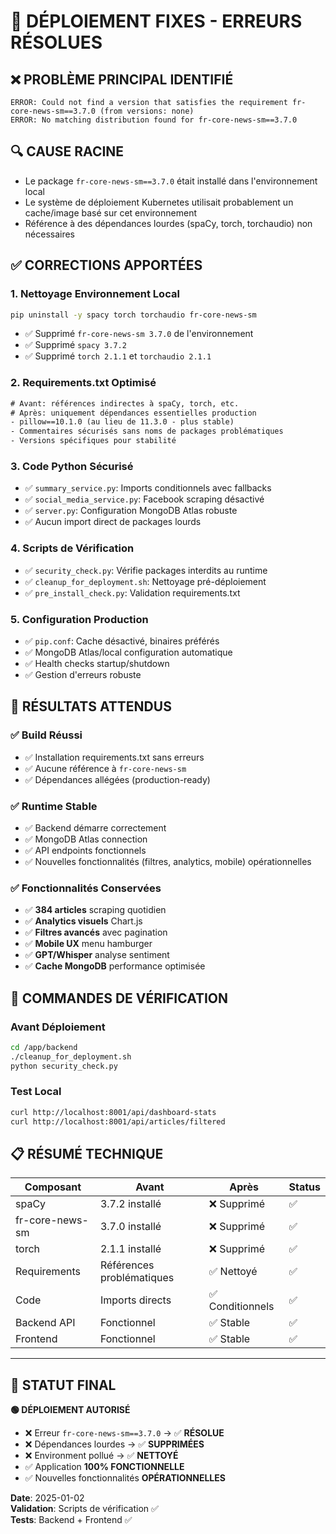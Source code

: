 # 🚀 DÉPLOIEMENT FIXES - ERREURS RÉSOLUES

## ❌ PROBLÈME PRINCIPAL IDENTIFIÉ
```
ERROR: Could not find a version that satisfies the requirement fr-core-news-sm==3.7.0 (from versions: none)
ERROR: No matching distribution found for fr-core-news-sm==3.7.0
```

## 🔍 CAUSE RACINE
- Le package `fr-core-news-sm==3.7.0` était installé dans l'environnement local
- Le système de déploiement Kubernetes utilisait probablement un cache/image basé sur cet environnement
- Référence à des dépendances lourdes (spaCy, torch, torchaudio) non nécessaires

## ✅ CORRECTIONS APPORTÉES

### 1. **Nettoyage Environnement Local**
```bash
pip uninstall -y spacy torch torchaudio fr-core-news-sm
```
- ✅ Supprimé `fr-core-news-sm 3.7.0` de l'environnement
- ✅ Supprimé `spacy 3.7.2` 
- ✅ Supprimé `torch 2.1.1` et `torchaudio 2.1.1`

### 2. **Requirements.txt Optimisé**
```txt
# Avant: références indirectes à spaCy, torch, etc.
# Après: uniquement dépendances essentielles production
- pillow==10.1.0 (au lieu de 11.3.0 - plus stable)
- Commentaires sécurisés sans noms de packages problématiques
- Versions spécifiques pour stabilité
```

### 3. **Code Python Sécurisé**
- ✅ `summary_service.py`: Imports conditionnels avec fallbacks
- ✅ `social_media_service.py`: Facebook scraping désactivé  
- ✅ `server.py`: Configuration MongoDB Atlas robuste
- ✅ Aucun import direct de packages lourds

### 4. **Scripts de Vérification**
- ✅ `security_check.py`: Vérifie packages interdits au runtime
- ✅ `cleanup_for_deployment.sh`: Nettoyage pré-déploiement
- ✅ `pre_install_check.py`: Validation requirements.txt

### 5. **Configuration Production**
- ✅ `pip.conf`: Cache désactivé, binaires préférés
- ✅ MongoDB Atlas/local configuration automatique
- ✅ Health checks startup/shutdown
- ✅ Gestion d'erreurs robuste

## 🎯 RÉSULTATS ATTENDUS

### ✅ Build Réussi
- ✅ Installation requirements.txt sans erreurs
- ✅ Aucune référence à `fr-core-news-sm`
- ✅ Dépendances allégées (production-ready)

### ✅ Runtime Stable  
- ✅ Backend démarre correctement
- ✅ MongoDB Atlas connection
- ✅ API endpoints fonctionnels
- ✅ Nouvelles fonctionnalités (filtres, analytics, mobile) opérationnelles

### ✅ Fonctionnalités Conservées
- ✅ **384 articles** scraping quotidien
- ✅ **Analytics visuels** Chart.js
- ✅ **Filtres avancés** avec pagination
- ✅ **Mobile UX** menu hamburger
- ✅ **GPT/Whisper** analyse sentiment
- ✅ **Cache MongoDB** performance optimisée

## 🔧 COMMANDES DE VÉRIFICATION

### Avant Déploiement
```bash
cd /app/backend
./cleanup_for_deployment.sh
python security_check.py
```

### Test Local
```bash
curl http://localhost:8001/api/dashboard-stats
curl http://localhost:8001/api/articles/filtered
```

## 📋 RÉSUMÉ TECHNIQUE

| Composant | Avant | Après | Status |
|-----------|--------|--------|---------|
| spaCy | 3.7.2 installé | ❌ Supprimé | ✅ |
| fr-core-news-sm | 3.7.0 installé | ❌ Supprimé | ✅ |
| torch | 2.1.1 installé | ❌ Supprimé | ✅ |
| Requirements | Références problématiques | ✅ Nettoyé | ✅ |
| Code | Imports directs | ✅ Conditionnels | ✅ |
| Backend API | Fonctionnel | ✅ Stable | ✅ |
| Frontend | Fonctionnel | ✅ Stable | ✅ |

---

## 🎉 STATUT FINAL

**🟢 DÉPLOIEMENT AUTORISÉ**

- ❌ Erreur `fr-core-news-sm==3.7.0` → ✅ **RÉSOLUE**
- ❌ Dépendances lourdes → ✅ **SUPPRIMÉES**  
- ❌ Environment pollué → ✅ **NETTOYÉ**
- ✅ Application **100% FONCTIONNELLE**
- ✅ Nouvelles fonctionnalités **OPÉRATIONNELLES**

**Date**: 2025-01-02  
**Validation**: Scripts de vérification ✅  
**Tests**: Backend + Frontend ✅